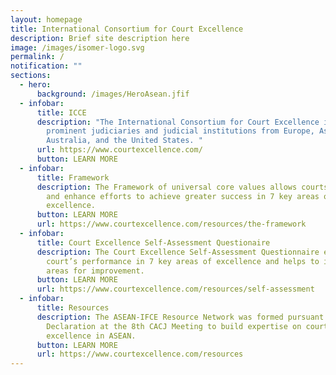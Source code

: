 ```yaml
---
layout: homepage
title: International Consortium for Court Excellence
description: Brief site description here
image: /images/isomer-logo.svg
permalink: /
notification: ""
sections:
  - hero:
      background: /images/HeroAsean.jfif
  - infobar:
      title: ICCE
      description: "The International Consortium for Court Excellence includes
        prominent judiciaries and judicial institutions from Europe, Asia,
        Australia, and the United States. "
      url: https://www.courtexcellence.com/
      button: LEARN MORE
  - infobar:
      title: Framework
      description: The Framework of universal core values allows courts to self-assess
        and enhance efforts to achieve greater success in 7 key areas of court
        excellence.
      button: LEARN MORE
      url: https://www.courtexcellence.com/resources/the-framework
  - infobar:
      title: Court Excellence Self-Assessment Questionaire
      description: The Court Excellence Self-Assessment Questionnaire evaluates a
        court’s performance in 7 key areas of excellence and helps to identify
        areas for improvement.
      button: LEARN MORE
      url: https://www.courtexcellence.com/resources/self-assessment
  - infobar:
      title: Resources
      description: The ASEAN-IFCE Resource Network was formed pursuant to the Hanoi
        Declaration at the 8th CACJ Meeting to build expertise on court
        excellence in ASEAN.
      button: LEARN MORE
      url: https://www.courtexcellence.com/resources
---
```

